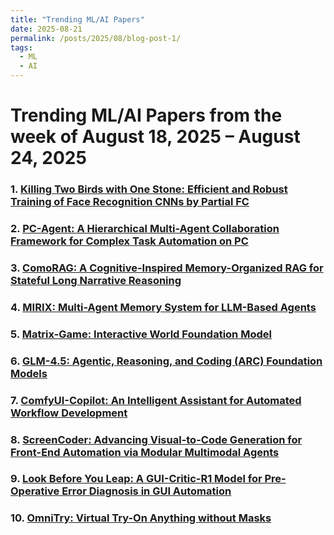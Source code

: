 ```yaml
---
title: "Trending ML/AI Papers"
date: 2025-08-21
permalink: /posts/2025/08/blog-post-1/
tags:
  - ML
  - AI
---
```


# Trending ML/AI Papers from the week of August 18, 2025 – August 24, 2025

### 1. [Killing Two Birds with One Stone: Efficient and Robust Training of Face Recognition CNNs by Partial FC](https://huggingface.co/papers/2203.15565)

### 2. [PC-Agent: A Hierarchical Multi-Agent Collaboration Framework for Complex Task Automation on PC](https://huggingface.co/papers/2502.14282)

### 3. [ComoRAG: A Cognitive-Inspired Memory-Organized RAG for Stateful Long Narrative Reasoning](https://huggingface.co/papers/2508.10419)

### 4. [MIRIX: Multi-Agent Memory System for LLM-Based Agents](https://huggingface.co/papers/2507.07957)

### 5. [Matrix-Game: Interactive World Foundation Model](https://huggingface.co/papers/2506.18701)

### 6. [GLM-4.5: Agentic, Reasoning, and Coding (ARC) Foundation Models](https://huggingface.co/papers/2508.06471)

### 7. [ComfyUI-Copilot: An Intelligent Assistant for Automated Workflow Development](https://huggingface.co/papers/2506.05010)

### 8. [ScreenCoder: Advancing Visual-to-Code Generation for Front-End Automation via Modular Multimodal Agents](https://huggingface.co/papers/2507.22827)

### 9. [Look Before You Leap: A GUI-Critic-R1 Model for Pre-Operative Error Diagnosis in GUI Automation](https://huggingface.co/papers/2506.04614)

### 10. [OmniTry: Virtual Try-On Anything without Masks](https://huggingface.co/papers/2508.13632)

